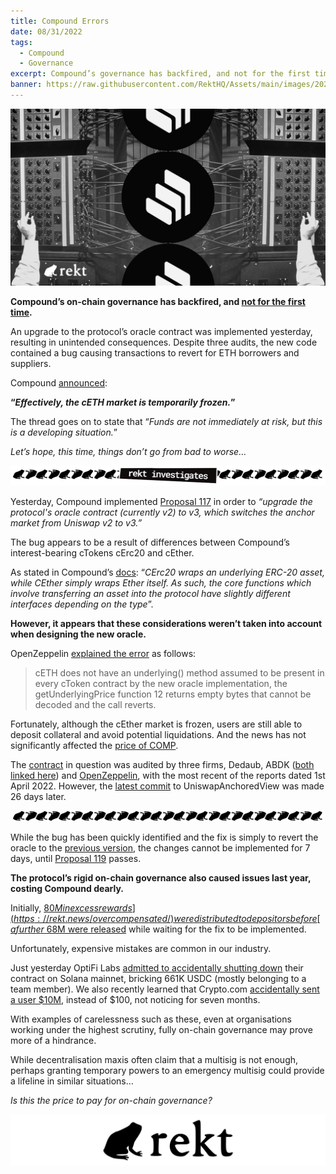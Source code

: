 ```yaml
---
title: Compound Errors
date: 08/31/2022
tags:
  - Compound
  - Governance 
excerpt: Compound’s governance has backfired, and not for the first time. An oracle update has bricked the cEther market for a week. Compound say that “Funds are not immediately at risk, but this is a developing situation…”
banner: https://raw.githubusercontent.com/RektHQ/Assets/main/images/2022/08/comperror-header.png
---
```


![](https://raw.githubusercontent.com/RektHQ/Assets/main/images/2022/08/comperror-header.png)

**Compound’s on-chain governance has backfired, and [not for the first time](https://rekt.news/overcompensated/).**

An upgrade to the protocol’s oracle contract was implemented yesterday, resulting in unintended consequences. Despite three audits, the new code contained a bug causing transactions to revert for ETH borrowers and suppliers.

Compound [announced](https://twitter.com/compoundfinance/status/1564695152626655234):

**“_Effectively, the cETH market is temporarily frozen._”**

The thread goes on to state that “_Funds are not immediately at risk, but this is a developing situation._”

_Let’s hope, this time, things don’t go from bad to worse…_

![](https://raw.githubusercontent.com/RektHQ/Assets/main/images/2021/09/rekt-investigates-linebreak.png)

Yesterday, Compound implemented [Proposal 117](https://compound.finance/governance/proposals/117) in order to _“upgrade the protocol's oracle contract (currently v2) to v3, which switches the anchor market from Uniswap v2 to v3.”_

The bug appears to be a result of differences between Compound’s interest-bearing cTokens cErc20 and cEther.

As stated in Compound’s [docs](https://docs.compound.finance/v2/ctokens/): “_CErc20 wraps an underlying ERC-20 asset, while CEther simply wraps Ether itself. As such, the core functions which involve transferring an asset into the protocol have slightly different interfaces depending on the type_”.

**However, it appears that these considerations weren’t taken into account when designing the new oracle.**

OpenZeppelin [explained the error](https://www.comp.xyz/t/proposal-to-upgrade-to-uav-v3/3270/16) as follows:

>cETH does not have an underlying() method assumed to be present in every cToken contract by the new oracle implementation, the getUnderlyingPrice function 12 returns empty bytes that cannot be decoded and the call reverts.

Fortunately, although the cEther market is frozen, users are still able to deposit collateral and avoid potential liquidations. And the news has not significantly affected the [price of COMP](https://www.coingecko.com/en/coins/compound).

The [contract](https://etherscan.io/address/0xad47d5a59b6d1ca4dc3ebd53693fda7d7449f165) in question was audited by three firms, Dedaub, ABDK ([both linked here](https://drive.google.com/drive/folders/1IWj2BtpG9qsb7PBVaWyQSaQyISr9m_E7)) and [OpenZeppelin](https://drive.google.com/file/d/1usfoYjWtlvrf8Ca6akFDvITwHC-wk73Y/view?ts=6303d733), with the most recent of the reports dated 1st April 2022. However, the [latest commit](https://github.com/smartcontractkit/open-oracle/commit/43ced36cdc711a46880a6221c94333eaa363490d) to UniswapAnchoredView was made 26 days later.

![](https://raw.githubusercontent.com/RektHQ/Assets/main/images/2021/03/rekt-linebreak.png)

While the bug has been quickly identified and the fix is simply to revert the oracle to the [previous version](https://etherscan.io/address/0x65c816077c29b557bee980ae3cc2dce80204a0c5), the changes cannot be implemented for 7 days, until [Proposal 119](https://compound.finance/governance/proposals/119) passes.

**The protocol’s rigid on-chain governance also caused issues last year, costing Compound dearly.**

Initially, [$80M in excess rewards](https://rekt.news/overcompensated/) were distributed to depositors before [a further ~$68M were released](https://rekt.news/compound-rekt/) while waiting for the fix to be implemented.

Unfortunately, expensive mistakes are common in our industry.

Just yesterday OptiFi Labs [admitted to accidentally shutting down](https://twitter.com/OptifiLabs/status/1564367455220219904) their contract on Solana mainnet, bricking 661K USDC (mostly belonging to a team member). We also recently learned that Crypto.com [accidentally sent a user $10M](https://blockworks.co/crypto-com-sues-user-after-refunding-10m-instead-of-100/), instead of $100, not noticing for seven months.

With examples of carelessness such as these, even at organisations working under the highest scrutiny, fully on-chain governance may prove more of a hindrance.

While decentralisation maxis often claim that a multisig is not enough, perhaps granting temporary powers to an emergency multisig could provide a lifeline in similar situations…

_Is this the price to pay for on-chain governance?_

![](https://raw.githubusercontent.com/RektHQ/Assets/main/images/2021/08/rekt-outline-conc.png)
